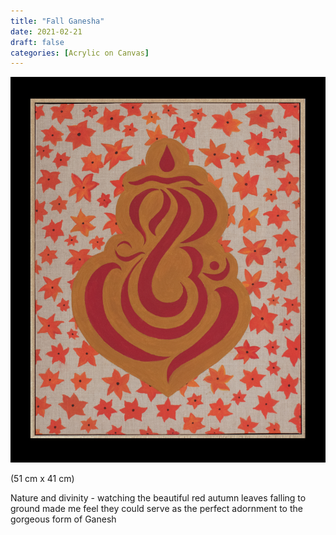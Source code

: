 ```yaml
---
title: "Fall Ganesha"
date: 2021-02-21
draft: false
categories: [Acrylic on Canvas]
---
```


![](../../static/images/2021/02/Fall-Ganesha-1.jpg)

(51 cm x 41 cm)

Nature and divinity - watching the beautiful red autumn leaves falling to ground made me feel they could serve as the perfect adornment to the gorgeous form of Ganesh